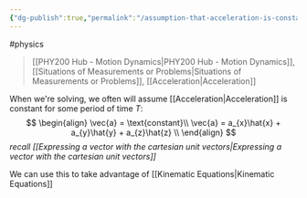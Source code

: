 ```yaml
---
{"dg-publish":true,"permalink":"/assumption-that-acceleration-is-constant/","dgHomeLink":true,"dgPassFrontmatter":false}
---
```


#physics 
> [[PHY200 Hub - Motion Dynamics|PHY200 Hub - Motion Dynamics]], [[Situations of Measurements or Problems|Situations of Measurements or Problems]], [[Acceleration|Acceleration]]

When we're solving, we often will assume [[Acceleration|Acceleration]] is constant for some period of time $T$:
$$
\begin{align}
\vec{a} = \text{constant}\\
\vec{a} = a_{x}\hat{x} + a_{y}\hat{y} + a_{z}\hat{z} \\ 
\end{align}
$$
*recall [[Expressing a vector with the cartesian unit vectors|Expressing a vector with the cartesian unit vectors]]*

We can use this to take advantage of [[Kinematic Equations|Kinematic Equations]]